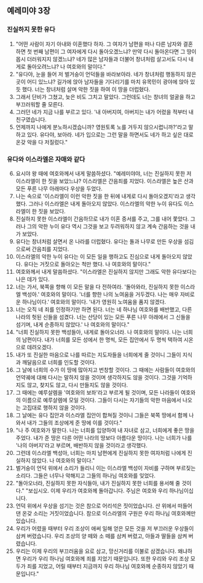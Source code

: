 ## 예레미야 3장

### 진실하지 못한 유다
1. "어떤 사람이 자기 아내와 이혼했다 하자. 그 여자가 남편을 떠나 다른 남자와 결혼하면 첫 번째 남편이 그 여자에게 다시 돌아오겠느냐? 만약 다시 돌아온다면 그 땅이 몹시 더러워지지 않겠느냐? 네가 많은 남자들과 더불어 창녀처럼 살고서도 다시 내게로 돌아오려느냐? 나 여호와의 말이다."
2. "유다야, 눈을 들어 저 벌거숭이 언덕들을 바라보아라. 네가 창녀처럼 행동하지 않은 곳이 어디 있느냐? 길가에 앉아 남자들을 기다리기를 마치 유목민이 광야에 앉아 있듯 했다. 너는 창녀처럼 살며 악한 짓을 하여 이 땅을 더럽혔다.
3. 그래서 단비가 그쳤고, 늦은 비도 그치고 말았다. 그런데도 너는 창녀의 얼굴을 하고 부끄러워할 줄 모른다.
4. 그러던 네가 지금 나를 부르고 있다. '내 아버지여, 아버지는 내가 어렸을 적부터 내 친구였습니다.
5. 언제까지 나에게 분노하시겠습니까? 영원토록 노를 거두지 않으시렵니까?'라고 말하고 있다. 유다야, 보아라. 네가 입으로는 그런 말을 하면서도 네가 하고 싶은 대로 온갖 악을 다 저질렀다."
### 유다와 이스라엘은 자매와 같다
6. 요시야 왕 때에 여호와께서 내게 말씀하셨다. "예레미야야, 너는 진실하지 못한 저 이스라엘이 한 짓을 보았느냐? 이스라엘은 간음죄를 지었다. 이스라엘은 높은 산과 모든 푸른 나무 아래마다 우상을 두었다.
7. 나는 속으로 '이스라엘이 이런 악한 짓을 한 뒤에 내게로 다시 돌아오겠지'라고 생각했다. 그러나 이스라엘은 내게 돌아오지 않았다. 이스라엘의 악한 누이 유다도 이스라엘이 한 짓을 보았다.
8. 진실하지 못한 이스라엘이 간음하므로 내가 이혼 증서를 주고, 그를 내어 쫓았다. 그러나 그의 악한 누이 유다 역시 그것을 보고 두려워하지 않고 계속 간음하는 것을 내가 보았다.
9. 유다는 창녀처럼 살면서 온 나라를 더럽혔다. 유다는 돌과 나무로 만든 우상을 섬김으로써 간음죄를 지었다.
10. 이스라엘의 악한 누이 유다는 이 모든 일을 행하고도 진심으로 내게 돌아오지 않았다. 유다는 거짓으로 돌아오는 척만 했다. 나 여호와의 말이다."
11. 여호와께서 내게 말씀하셨다. "이스라엘은 진실하지 않지만 그래도 악한 유다보다는 나은 데가 있다.
12. 너는 가서, 북쪽을 향해 이 모든 말을 다 전하여라. '돌아와라, 진실하지 못한 이스라엘 백성아.' 여호와의 말이다. '너를 향한 나의 노여움을 거두겠다. 나는 매우 자비로운 하나님이다.' 여호와의 말이다. '내가 영원히 노여움을 품지 않겠다.
13. 너는 오직 네 죄를 인정하기만 하면 된다. 너는 네 하나님 여호와를 배반했고, 다른 나라의 헛된 신들을 섬겼다. 너는 산당이 있는 모든 푸른 나무 아래에서 그 신들을 섬기며, 내게 순종하지 않았다.' 나 여호와의 말이다."
14. "너희 진실하지 못한 백성들아, 내게로 돌아오너라. 나 여호와의 말이다. 나는 너희의 남편이다. 내가 너희를 모든 성에서 한 명씩, 모든 집안에서 두 명씩 택하여 시온으로 데려오겠다.
15. 내가 또 진실한 마음으로 나를 따르는 지도자들을 너희에게 줄 것이니 그들이 지식과 깨달음으로 너희를 인도할 것이다.
16. 그 날에 너희의 수가 이 땅에 많아지고 번창할 것이다. 그 때에는 사람들이 여호와의 언약궤에 대해 다시는 말하지 않을 것이며 생각하지도 않을 것이다. 그것을 기억하지도 않고, 찾지도 않고, 다시 만들지도 않을 것이다.
17. 그 때에는 예루살렘을 '여호와의 보좌'라고 부르게 될 것이며, 모든 나라들이 여호와의 이름으로 예루살렘에 모일 것이다. 그들이 다시는 자기들의 악한 마음에서 나오는 고집대로 행하지 않을 것이다.
18. 그 날에는 유다 집안과 이스라엘 집안이 합쳐질 것이니 그들은 북쪽 땅에서 함께 나와서 내가 그들의 조상에게 준 땅에 이를 것이다."
19. "나 주 여호와가 말한다. 나는 너희를 입양하여 내 자녀로 삼고, 너희에게 좋은 땅을 주었다. 내가 준 땅은 다른 어떤 나라의 땅보다 아름다운 땅이다. 나는 너희가 나를 '나의 아버지'라고 부르며, 배반하지 않을 것이라고 생각했다.
20. 그런데 이스라엘 백성아, 너희는 마치 남편에게 진실하지 못한 여자처럼 나에게 진실하지 않았다. 나 여호와의 말이다."
21. 벌거숭이 언덕 위에서 소리가 들리니 이는 이스라엘 백성이 자비를 구하며 부르짖는 소리다. 그들은 너무나 악해지고 그들의 하나님 여호와를 잊었다.
22. "돌아오너라, 진실하지 못한 자식들아, 내가 진실하지 못한 너희를 용서해 줄 것이다." "보십시오. 이제 우리가 여호와께 돌아갑니다. 주님은 여호와 우리 하나님이십니다.
23. 언덕 위에서 우상을 섬기는 것은 참으로 어리석은 짓이었습니다. 산 위에서 떠들어댄 온갖 소리는 거짓이었습니다. 참으로 이스라엘의 구원은 우리 하나님 여호와께만 있습니다.
24. 우리가 어렸을 때부터 우리 조상이 애써 일해 얻은 모든 것을 저 부끄러운 우상들이 삼켜 버렸습니다. 우리 조상의 양 떼와 소 떼를 삼켜 버렸고, 아들과 딸들을 삼켜 버렸습니다.
25. 우리는 이제 우리의 부끄러움을 요로 삼고, 망신거리를 이불로 삼겠습니다. 왜냐하면 우리가 우리 하나님 여호와께 죄를 지었기 때문입니다. 또한 우리와 우리 조상 모두가 죄를 지었고, 어릴 때부터 지금까지 우리 하나님 여호와께 순종하지 않았기 때문입니다."